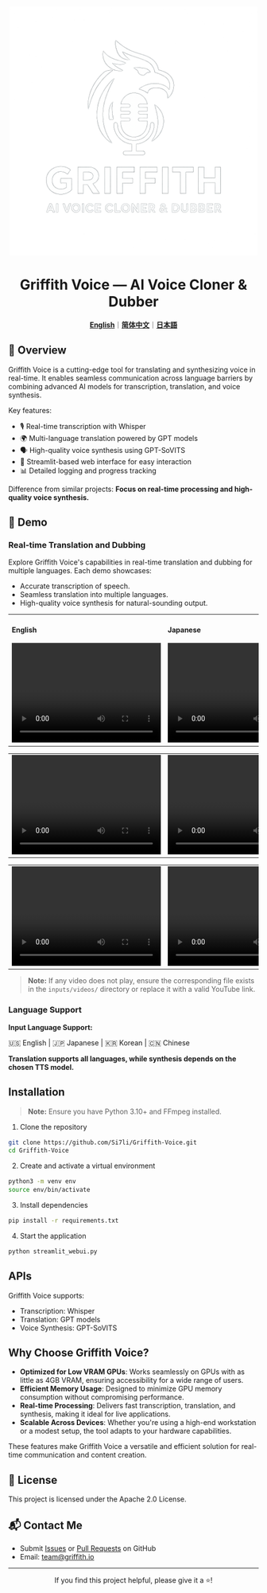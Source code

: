 <div align="center">

<img src="/docs/logo.png" alt="Griffith Voice Logo" height="500" width="500">

# Griffith Voice — AI Voice Cloner & Dubber


[**English**](/README.md)｜[**简体中文**](/translations/README.zh.md)｜[**日本語**](/translations/README.ja.md)

</div>

## 🌟 Overview

Griffith Voice is a cutting-edge tool for translating and synthesizing voice in real-time. It enables seamless communication across language barriers by combining advanced AI models for transcription, translation, and voice synthesis.

Key features:
- 🎙️ Real-time transcription with Whisper
- 🌍 Multi-language translation powered by GPT models
- 🗣️ High-quality voice synthesis using GPT-SoVITS
- 🚀 Streamlit-based web interface for easy interaction
- 📊 Detailed logging and progress tracking

Difference from similar projects: **Focus on real-time processing and high-quality voice synthesis.**

## 🎥 Demo

### Real-time Translation and Dubbing

Explore Griffith Voice's capabilities in real-time translation and dubbing for multiple languages. Each demo showcases:
- Accurate transcription of speech.
- Seamless translation into multiple languages.
- High-quality voice synthesis for natural-sounding output.

<table>
<tr>
<td width="25%">

#### English
<video controls width="300" height="200">
  <source src="inputs/videos/english_demo.mp4" type="video/mp4">
  Your browser does not support the video tag.
</video>

</td>
<td width="25%">

#### Japanese
<video controls width="300" height="200">
  <source src="inputs/videos/japanese_demo.mp4" type="video/mp4">
  Your browser does not support the video tag.
</video>

</td>
<td width="25%">

#### Korean
<video controls width="300" height="200">
  <source src="inputs/videos/korean_demo.mp4" type="video/mp4">
  Your browser does not support the video tag.
</video>

</td>
<td width="25%">

#### Chinese
<video controls width="300" height="200">
  <source src="inputs/videos/chinese_demo.mp4" type="video/mp4">
  Your browser does not support the video tag.
</video>

</td>
</tr>
</table>

<table>
<tr>
<td width="25%">

<video controls width="300" height="200">
  <source src="inputs/videos/english_demo.mp4" type="video/mp4">
  Your browser does not support the video tag.
</video>

</td>
<td width="25%">

<video controls width="300" height="200">
  <source src="inputs/videos/japanese_demo.mp4" type="video/mp4">
  Your browser does not support the video tag.
</video>

</td>
<td width="25%">

<video controls width="300" height="200">
  <source src="inputs/videos/korean_demo.mp4" type="video/mp4">
  Your browser does not support the video tag.
</video>

</td>
<td width="25%">

<video controls width="300" height="200">
  <source src="inputs/videos/chinese_demo.mp4" type="video/mp4">
  Your browser does not support the video tag.
</video>

</td>
</tr>
</table>

<table>
<tr>
<td width="25%">

<video controls width="300" height="200">
  <source src="inputs/videos/english_demo.mp4" type="video/mp4">
  Your browser does not support the video tag.
</video>

</td>
<td width="25%">

<video controls width="300" height="200">
  <source src="inputs/videos/japanese_demo.mp4" type="video/mp4">
  Your browser does not support the video tag.
</video>

</td>
<td width="25%">

<video controls width="300" height="200">
  <source src="inputs/videos/korean_demo.mp4" type="video/mp4">
  Your browser does not support the video tag.
</video>

</td>
<td width="25%">

<video controls width="300" height="200">
  <source src="inputs/videos/chinese_demo.mp4" type="video/mp4">
  Your browser does not support the video tag.
</video>

</td>
</tr>
</table>

> **Note:** If any video does not play, ensure the corresponding file exists in the `inputs/videos/` directory or replace it with a valid YouTube link.


### Language Support

**Input Language Support:**

🇺🇸 English | 🇯🇵 Japanese | 🇰🇷 Korean | 🇨🇳 Chinese

**Translation supports all languages, while synthesis depends on the chosen TTS model.**

## Installation

> **Note:** Ensure you have Python 3.10+ and FFmpeg installed.

1. Clone the repository

```bash
git clone https://github.com/Si7li/Griffith-Voice.git
cd Griffith-Voice
```

2. Create and activate a virtual environment

```bash
python3 -m venv env
source env/bin/activate
```

3. Install dependencies

```bash
pip install -r requirements.txt
```

4. Start the application

```bash
python streamlit_webui.py
```

## APIs
Griffith Voice supports:
- Transcription: Whisper
- Translation: GPT models
- Voice Synthesis: GPT-SoVITS

## Why Choose Griffith Voice?

- **Optimized for Low VRAM GPUs**: Works seamlessly on GPUs with as little as 4GB VRAM, ensuring accessibility for a wide range of users.
- **Efficient Memory Usage**: Designed to minimize GPU memory consumption without compromising performance.
- **Real-time Processing**: Delivers fast transcription, translation, and synthesis, making it ideal for live applications.
- **Scalable Across Devices**: Whether you're using a high-end workstation or a modest setup, the tool adapts to your hardware capabilities.

These features make Griffith Voice a versatile and efficient solution for real-time communication and content creation.

## 📄 License

This project is licensed under the Apache 2.0 License.

## 📬 Contact Me

- Submit [Issues](https://github.com/Si7li/Griffith-Voice/issues) or [Pull Requests](https://github.com/Si7li/Griffith-Voice/pulls) on GitHub
- Email: team@griffith.io

---

<p align="center">If you find this project helpful, please give it a ⭐️!</p>